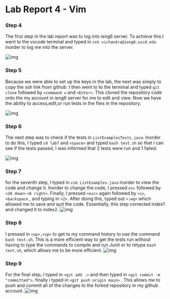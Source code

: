 # Lab Report 4 - Vim

### Step 4

The first step in the lab report was to log into ieng6 server. To achieve this I went to the vscode terminal and typed in `ssh vichandra@ieng6.uscd.edu` inorder to log me into the server.

![img](https://cdn.discordapp.com/attachments/974137838180380672/1211783268064563280/Screenshot_2024-02-26_at_10.18.24_AM.png?ex=65ef741c&is=65dcff1c&hm=9c126bf773e3e9477309a001aee0fb6a8b86b7032fdb9aa7244b03183e50ef9b&)

### Step 5

Because we were able to set up the keys in the lab, the next was simply to copy the ssh link from github. I then went to to the terminal and typed `git clone` followed by `<command v` and `<Enter>`. This cloned the repository code onto the  my account in ieng6 server for me to edit and view. Now we have the ability to access,edit,or run tests in the files in the repository.

![img](https://cdn.discordapp.com/attachments/974137838180380672/1211783268488446024/Screenshot_2024-02-26_at_10.18.47_AM.png?ex=65ef741d&is=65dcff1d&hm=3a2ae3351f268e864338e0dddff8de12d902c9813a69f7a805049c4bb5949ee6&)
### Step 6
The next step was to check if the tests in `ListExamplesTests.java`. Inorder to do this, I typed `cd lab7` and `<space>` and typed `bash test.sh` so that I can see if the tests passed, I was informed that 2 tests were run and 1 failed.

![img](https://cdn.discordapp.com/attachments/974137838180380672/1211783268957945966/Screenshot_2024-02-26_at_12.51.00_PM.png?ex=65ef741d&is=65dcff1d&hm=0c5069a97c11c03ae26234b1264a71d16e2c46f7ed518997317214819272218c&)
### Step 7

for the seventh step, I typed in `vim ListExamples.java` inorder to view the code and change it. Inorder to change the code, I pressed `esc` followed by `<20 down>`  `<6 right>`. Finally, I pressed `<esc>` again followed by `<i>`, `<backspace` , and typing in `<2>`. After doing this, typed out `<:wq>` which allowed me to save and quit the code. Essentially, this step corrected index1 and changed it to index2.
![img](https://cdn.discordapp.com/attachments/974137838180380672/1211783269297819728/Screenshot_2024-02-26_at_12.56.53_PM.png?ex=65ef741d&is=65dcff1d&hm=f7debc8426b2789b66a29c6884da484b49cddd9c8e3d0afed9f87c478a65bdb4&)

### Step 8

I pressed in `<up>,<up>` to get to my command history to use the command `bash test.sh`. This is a more efficient way to get the tests run without having to type the commands to compile and run Junit or to retype `bash test.sh`, which allows me to be more efficient.
![img](https://cdn.discordapp.com/attachments/974137838180380672/1211783269662855188/Screenshot_2024-02-26_at_12.58.46_PM.png?ex=65ef741d&is=65dcff1d&hm=035acadd2916527bad8f4f5a6b9a88a588e458548a6b2b19d10b272bc96a1403&)

### Step 9

For the final step, I typed in `<git add .>` and then typed in `<git commit -m "committed">`. finally i typed in `<git push origin main>` . This allows me to push and commit all of the changes to the forked repository in my github account.
![img](https://cdn.discordapp.com/attachments/974137838180380672/1211791247543509062/Screenshot_2024-02-26_at_1.42.46_PM.png?ex=65ef7b8b&is=65dd068b&hm=12c849b2408a9bbbbd060547ec2447de9d4a9a8fd7a7ccda5257556f24915e42&)
